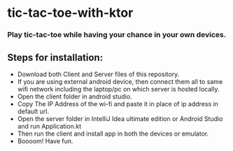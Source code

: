 # tic-tac-toe-with-ktor

### Play tic-tac-toe while having your chance in your own devices.

## Steps for installation:

- Download both Client and Server files of this repository.
- If you are using external android device, then connect them all to same wifi network including the laptop/pc on which server is hosted locally.
- Open the client folder in android studio.
- Copy The IP Address of the wi-fi and paste it in place of ip address in default url.
- Open the server folder in IntelliJ Idea ultimate edition or Android Studio and run Application.kt
- Then run the client and install app in both the devices or emulator.
- Boooom! Have fun.

